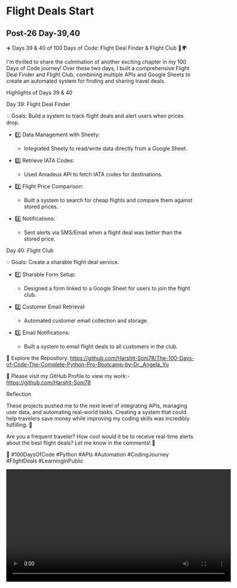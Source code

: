 # Flight Deals Start

## Post-26 Day-39,40

✈️ Days 39 & 40 of 100 Days of Code: Flight Deal Finder & Flight Club 💸🌍

I'm thrilled to share the culmination of another exciting chapter in my 100 Days of Code journey! Over these two days, I built a comprehensive Flight Deal Finder and Flight Club, combining multiple APIs and Google Sheets to create an automated system for finding and sharing travel deals.

Highlights of Days 39 & 40

Day 39: Flight Deal Finder

💡 Goals: Build a system to track flight deals and alert users when prices drop.

- 1️⃣ Data Management with Sheety:
  - Integrated Sheety to read/write data directly from a Google Sheet.

- 2️⃣ Retrieve IATA Codes:
  - Used Amadeus API to fetch IATA codes for destinations.

- 3️⃣ Flight Price Comparison:
  - Built a system to search for cheap flights and compare them against stored prices.

- 4️⃣ Notifications:
  - Sent alerts via SMS/Email when a flight deal was better than the stored price.

Day 40: Flight Club

💡 Goals: Create a sharable flight deal service.

- 1️⃣ Sharable Form Setup:
  - Designed a form linked to a Google Sheet for users to join the flight club.

- 2️⃣ Customer Email Retrieval:
  - Automated customer email collection and storage.

- 3️⃣ Email Notifications:
  - Built a system to email flight deals to all customers in the club.

🔗 Explore the Repository: <https://github.com/Harshit-Soni78/The-100-Days-of-Code-The-Complete-Python-Pro-Bootcamp-by-Dr._Angela_Yu>

📂 Please visit my GitHub Profile to view my work:- <https://github.com/Harshit-Soni78>

Reflection

These projects pushed me to the next level of integrating APIs, managing user data, and automating real-world tasks. Creating a system that could help travelers save money while improving my coding skills was incredibly fulfilling. 🌟

Are you a frequent traveler? How cool would it be to receive real-time alerts about the best flight deals? Let me know in the comments! 💬

🚀 #100DaysOfCode #Python #APIs #Automation #CodingJourney #FlightDeals #LearningInPublic

<video height="300" controls>
<source src="Post Pics/Post-26 Day-39,40/Day-39.mp4" type="video/mp4">
Your browser does not support the video
</video>
